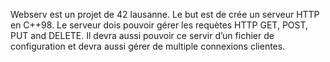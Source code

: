 Webserv est un projet de 42 lausanne.
Le but est de crée un serveur HTTP en C++98. Le serveur dois pouvoir gérer les requètes HTTP GET, POST, PUT and DELETE. Il devra aussi pouvoir ce servir d’un fichier de configuration et devra aussi gérer de multiple connexions clientes.
